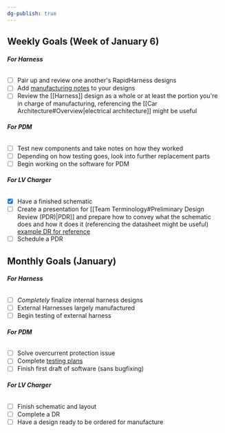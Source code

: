 ```yaml
---
dg-publish: true
---
```

## Weekly Goals (Week of January 6)
###### **For Harness**
- [ ] Pair up and review one another's RapidHarness designs
- [ ] Add [manufacturing notes](https://nufsae.slack.com/archives/C07P7C9PF5F/p1733958734239609) to your designs
- [ ] Review the [[Harness]] design as a whole or at least the portion you're in charge of manufacturing, referencing the [[Car Architecture#Overview|electrical architecture]] might be useful
###### **For PDM**
- [ ] Test new components and take notes on how they worked
- [ ] Depending on how testing goes, look into further replacement parts
- [ ] Begin working on the software for PDM
###### **For LV Charger**
- [x] Have a finished schematic
- [ ] Create a presentation for [[Team Terminology#Preliminary Design Review (PDR)|PDR]] and prepare how to convey what the schematic does and how it does it (referencing the datasheet might be useful) [example DR for reference](https://docs.google.com/presentation/d/1-fCKBrOlIeWMv5JdjkKDEaHvMuicsPBqZMI5pWFt9S0/edit?usp=sharing)
- [ ] Schedule a PDR

## Monthly Goals (January)
###### **For Harness**
- [ ] *Completely* finalize internal harness designs
- [ ] External Harnesses largely manufactured
- [ ] Begin testing of external harness
###### **For PDM**
- [ ] Solve overcurrent protection issue
- [ ] Complete [testing plans](https://docs.google.com/document/d/1Ojkzd-2abVfz04r5hTp6LYRJP8-pr1D0azjeg3GUBKw/edit?usp=sharing) 
- [ ] Finish first draft of software (sans bugfixing)
###### **For LV Charger**
- [ ] Finish schematic and layout
- [ ] Complete a DR
- [ ] Have a design ready to be ordered for manufacture